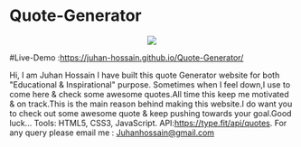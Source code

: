 # Quote-Generator

<center><img src="https://wakatime.com/badge/github/Juhan-Hossain/Quote-Generator.svg"></center>



#Live-Demo :https://juhan-hossain.github.io/Quote-Generator/

Hi,
I am Juhan Hossain 
I have built this quote Generator website for both "Educational & Inspirational" purpose. Sometimes when I feel down,I use to come here & check some awesome quotes.All time this keep me motivated & on track.This is the main reason behind making this website.I do want you to check out some awesome quote & keep pushing towards your goal.Good luck...
Tools: HTML5, CSS3, JavaScript.
API:https://type.fit/api/quotes.
For any query please email me : Juhanhossain@gmail.com

